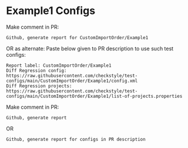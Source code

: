 # Example1 Configs
Make comment in PR:
```
Github, generate report for CustomImportOrder/Example1
```
OR as alternate:
Paste below given to PR description to use such test configs:
```
Report label: CustomImportOrder/Example1
Diff Regression config: https://raw.githubusercontent.com/checkstyle/test-configs/main/CustomImportOrder/Example1/config.xml
Diff Regression projects: https://raw.githubusercontent.com/checkstyle/test-configs/main/CustomImportOrder/Example1/list-of-projects.properties
```
Make comment in PR:
```
Github, generate report
```
OR
```
Github, generate report for configs in PR description
```
